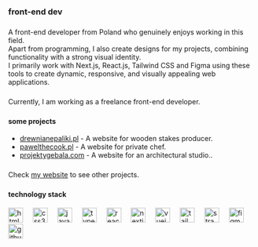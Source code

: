<h3 align="left">front-end dev</h3>

###

<p align="left">A front-end developer from Poland who genuinely enjoys working in this field.<br>Apart from programming, I also create designs for my projects, combining functionality with a strong visual identity.<br>I primarily work with Next.js, React.js, Tailwind CSS and Figma using these tools to create dynamic, responsive, and visually appealing web applications.</p>

###

<p align="left">Currently, I am working as a freelance front-end developer.</p>

###

<h4 align="left">some projects</h4>

<ul>
  <li>
    <a href="https://drewnianepaliki.pl">drewnianepaliki.pl</a> - A website for wooden stakes producer.
  </li>
  <li>
    <a href="https://pawelthecook.pl">pawelthecook.pl</a> - A website for private chef.
  </li>
  <li>
    <a href="https://projektygebala.com">projektygebala.com</a> - A website for an architectural studio..
  </li>
</ul>

###

<p align="left">Check <a href="https://stanislawsynal.pl">my website</a> to see other projects.</p>

###

<h4 align="left">technology stack</h4>

<div align="left">
  <img src="https://cdn.jsdelivr.net/gh/devicons/devicon/icons/html5/html5-original.svg" height="30" alt="html5 logo"  />
  <img width="12" />
  <img src="https://cdn.jsdelivr.net/gh/devicons/devicon/icons/css3/css3-original.svg" height="30" alt="css3 logo"  />
  <img width="12" />
  <img src="https://cdn.jsdelivr.net/gh/devicons/devicon/icons/javascript/javascript-original.svg" height="30" alt="javascript logo"  />
  <img width="12" />
  <img src="https://cdn.jsdelivr.net/gh/devicons/devicon/icons/typescript/typescript-original.svg" height="30" alt="typescript logo"  />
  <img width="12" />
  <img src="https://cdn.jsdelivr.net/gh/devicons/devicon/icons/react/react-original.svg" height="30" alt="react logo"  />
  <img width="12" />
  <img src="https://cdn.jsdelivr.net/gh/devicons/devicon/icons/nextjs/nextjs-original.svg" height="30" alt="nextjs logo"  />
  <img width="12" />
  <img src="https://cdn.jsdelivr.net/gh/devicons/devicon/icons/vuejs/vuejs-original.svg" height="30" alt="vuejs logo"  />
  <img width="12" />
  <img src="https://cdn.simpleicons.org/tailwindcss/06B6D4" height="30" alt="tailwindcss logo"  />
  <img width="12" />
  <img src="https://assets.super.so/e7c0f16c-8bd3-4c76-8075-4c86f986e1b2/uploads/favicon/9c68ae10-0a8a-4e3f-9084-3625b19df9cb.png" height="30" alt="strapi logo"  />
  <img width="12" />
  <img src="https://cdn.jsdelivr.net/gh/devicons/devicon/icons/figma/figma-original.svg" height="30" alt="figma logo"  />
  <img width="12" />
  <img src="https://cdn.jsdelivr.net/gh/devicons/devicon/icons/github/github-original.svg" height="30" alt="github logo"  />
</div>

###
